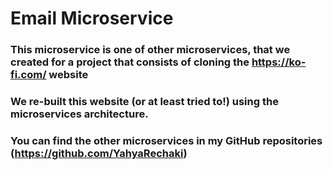 # Email Microservice
### This microservice is one of other microservices, that we created for a project that consists of cloning the https://ko-fi.com/ website
### We re-built this website (or at least tried to!) using the microservices architecture.
### You can find the other microservices in my GitHub repositories (https://github.com/YahyaRechaki)

